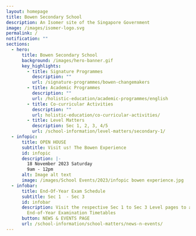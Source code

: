 ```yaml
---
layout: homepage
title: Bowen Secondary School
description: An Isomer site of the Singapore Government
image: /images/isomer-logo.svg
permalink: /
notification: ""
sections:
  - hero:
      title: Bowen Secondary School
      background: /images/hero-banner.gif
      key_highlights:
        - title: Signature Programmes
          description: ""
          url: /signature-programmes/bowen-changemakers
        - title: Academic Programmes
          description: ""
          url: /holistic-education/academic-programmes/english
        - title: Co-curricular Activities
          description: ""
          url: holistic-education/co-curricular-activities/
        - title: Level Matters
          description: Sec 1, 2, 3, 4/5
          url: /school-information/level-matters/secondary-1/
  - infopic:
      title: OPEN HOUSE
      subtitle: Visit us! The Bowen Experience
      id: infopic
      description: |-
        18 November 2023 Saturday
        9am - 12pm
      alt: Image alt text
      image: /images/School Events/2023/infopic bowen experience.jpg
  - infobar:
      title: End-Of-Year Exam Schedule
      subtitle: Sec 1  - Sec 3
      id: infobar
      description: Visit the respective Sec 1 to Sec 3 Level pages to access
        End-of-Year Examination Timetables
      button: NEWS & EVENTS PAGE
      url: /school-information/school-matters/news-n-events/
---
```

